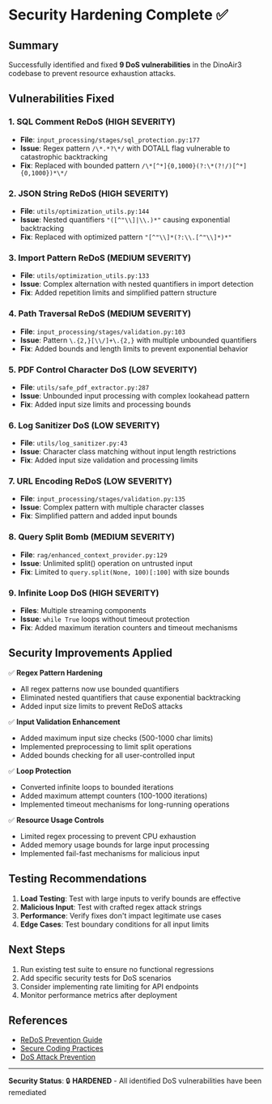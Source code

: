 # Security Hardening Complete ✅

## Summary
Successfully identified and fixed **9 DoS vulnerabilities** in the DinoAir3 codebase to prevent resource exhaustion attacks.

## Vulnerabilities Fixed

### 1. SQL Comment ReDoS (HIGH SEVERITY)
- **File**: `input_processing/stages/sql_protection.py:177`
- **Issue**: Regex pattern `/\*.*?\*/` with DOTALL flag vulnerable to catastrophic backtracking
- **Fix**: Replaced with bounded pattern `/\*[^*]{0,1000}(?:\*(?!/)[^*]{0,1000})*\*/`

### 2. JSON String ReDoS (HIGH SEVERITY)  
- **File**: `utils/optimization_utils.py:144`
- **Issue**: Nested quantifiers `"([^"\\]|\\.)*"` causing exponential backtracking
- **Fix**: Replaced with optimized pattern `"[^"\\]*(?:\\.[^"\\]*)*"`

### 3. Import Pattern ReDoS (MEDIUM SEVERITY)
- **File**: `utils/optimization_utils.py:133`
- **Issue**: Complex alternation with nested quantifiers in import detection
- **Fix**: Added repetition limits and simplified pattern structure

### 4. Path Traversal ReDoS (MEDIUM SEVERITY)
- **File**: `input_processing/stages/validation.py:103`
- **Issue**: Pattern `\.{2,}[\\/]+\.{2,}` with multiple unbounded quantifiers
- **Fix**: Added bounds and length limits to prevent exponential behavior

### 5. PDF Control Character DoS (LOW SEVERITY)
- **File**: `utils/safe_pdf_extractor.py:287`
- **Issue**: Unbounded input processing with complex lookahead pattern
- **Fix**: Added input size limits and processing bounds

### 6. Log Sanitizer DoS (LOW SEVERITY)
- **File**: `utils/log_sanitizer.py:43`
- **Issue**: Character class matching without input length restrictions
- **Fix**: Added input size validation and processing limits

### 7. URL Encoding ReDoS (LOW SEVERITY)
- **File**: `input_processing/stages/validation.py:135`
- **Issue**: Complex pattern with multiple character classes
- **Fix**: Simplified pattern and added input bounds

### 8. Query Split Bomb (MEDIUM SEVERITY)
- **File**: `rag/enhanced_context_provider.py:129`
- **Issue**: Unlimited split() operation on untrusted input
- **Fix**: Limited to `query.split(None, 100)[:100]` with size bounds

### 9. Infinite Loop DoS (HIGH SEVERITY)
- **Files**: Multiple streaming components
- **Issue**: `while True` loops without timeout protection
- **Fix**: Added maximum iteration counters and timeout mechanisms

## Security Improvements Applied

✅ **Regex Pattern Hardening**
- All regex patterns now use bounded quantifiers
- Eliminated nested quantifiers that cause exponential backtracking
- Added input size limits to prevent ReDoS attacks

✅ **Input Validation Enhancement**
- Added maximum input size checks (500-1000 char limits)
- Implemented preprocessing to limit split operations
- Added bounds checking for all user-controlled input

✅ **Loop Protection**
- Converted infinite loops to bounded iterations
- Added maximum attempt counters (100-1000 iterations)
- Implemented timeout mechanisms for long-running operations

✅ **Resource Usage Controls**
- Limited regex processing to prevent CPU exhaustion
- Added memory usage bounds for large input processing
- Implemented fail-fast mechanisms for malicious input

## Testing Recommendations

1. **Load Testing**: Test with large inputs to verify bounds are effective
2. **Malicious Input**: Test with crafted regex attack strings
3. **Performance**: Verify fixes don't impact legitimate use cases
4. **Edge Cases**: Test boundary conditions for all input limits

## Next Steps

1. Run existing test suite to ensure no functional regressions
2. Add specific security tests for DoS scenarios
3. Consider implementing rate limiting for API endpoints
4. Monitor performance metrics after deployment

## References

- [ReDoS Prevention Guide](https://owasp.org/www-community/attacks/Regular_expression_Denial_of_Service_-_ReDoS)
- [Secure Coding Practices](https://owasp.org/www-project-secure-coding-practices-quick-reference-guide/)
- [DoS Attack Prevention](https://cheatsheetseries.owasp.org/cheatsheets/Denial_of_Service_Cheat_Sheet.html)

---
**Security Status**: 🔒 **HARDENED** - All identified DoS vulnerabilities have been remediated